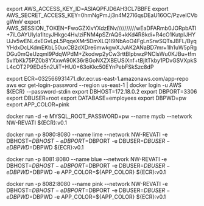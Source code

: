 export AWS_ACCESS_KEY_ID=ASIAQPFJD6AH3CL7BBFE
export AWS_SECRET_ACCESS_KEY=0hmNgPmJj3n4M27I6qsDEaU16OC/PzveICVbgWmV
export AWS_SESSION_TOKEN=FwoGZXIvYXdzENv//////////wEaDFARmb0JORpbATI+7iLGAYUlyla1ItcyJHkgc4Hv/ziFNM4pSZrAQ6+kKd4R8kdi+R4cO1KutpIJHYUJv5wENLdxEGvLpL5PqqeXMr5DmXLQ1I9NbAoO4FgLnSrwSQTsJBFL/ByqYHdxDcLKdmEKbL50uxCB2dXDre6mwkgwXJvAK2ANaBD7mr+1lh1uW5pRgDGu0mQeUzqml9PdqWPdM+Zkodwp2yCw3rttBlpbwzPNClsWu0KJBu+tfm5vlfbKk75PZ0b8YXxwA90K36rBGoNXZXBEUSiXnf+tBjItTkby1PDvGSVXpkSL4cOT2P9EDd5n2UiT+HU0+63oKkc50EYnPebFSkSzc8dP

export ECR=032566931471.dkr.ecr.us-east-1.amazonaws.com/app-repo
aws ecr get-login-password --region us-east-1 | docker login -u AWS ${ECR} --password-stdin
export DBHOST=172.18.0.2
export DBPORT=3306
export DBUSER=root
export DATABASE=employees
export DBPWD=pw
export APP_COLOR=pink

docker run -d -e MYSQL_ROOT_PASSWORD=pw --name mydb --network NW-REVATI ${ECR}:v0.1

docker run -p 8080:8080 --name lime --network NW-REVATI -e DBHOST=$DBHOST -e DBPORT=$DBPORT -e  DBUSER=$DBUSER -e DBPWD=$DBPWD ${ECR}:v0.1

docker run -p 8081:8080 --name blue --network NW-REVATI -e DBHOST=$DBHOST -e DBPORT=$DBPORT -e  DBUSER=$DBUSER -e DBPWD=$DBPWD -e APP_COLOR=${APP_COLOR} ${ECR}:v0.1

docker run -p 8082:8080  --name pink --network NW-REVATI -e DBHOST=$DBHOST -e DBPORT=$DBPORT -e  DBUSER=$DBUSER -e DBPWD=$DBPWD -e APP_COLOR=${APP_COLOR} ${ECR}:v0.1
